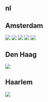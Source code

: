 
## nl

## Amsterdam
<img src="https://www.apple.com/nl/retail/amsterdam/images/hero_large_2x.jpg"/>
<img src="https://www.apple.com/nl/retail/store/galleries/amsterdam/images/amsterdam_gallery_image2_2x.jpg"/>
<img src="https://www.apple.com/nl/retail/store/galleries/amsterdam/images/amsterdam_gallery_image3_2x.jpg"/>
<img src="https://www.apple.com/nl/retail/store/galleries/amsterdam/images/amsterdam_gallery_image4_2x.jpg"/>
<img src="https://www.apple.com/nl/retail/store/galleries/amsterdam/images/amsterdam_gallery_image5_2x.jpg"/>

## Den Haag
<img src="https://www.apple.com/nl/retail/denhaag/images/hero_large_2x.jpg"/>

## Haarlem
<img src="https://www.apple.com/nl/retail/haarlem/images/hero_large_2x.jpg"/>
